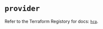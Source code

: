# `provider`

Refer to the Terraform Registory for docs: [`hcp`](https://registry.terraform.io/providers/hashicorp/hcp/0.56.0/docs).
